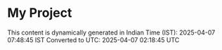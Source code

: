 # My Project

This content is dynamically generated in Indian Time (IST): 2025-04-07 07:48:45 IST
Converted to UTC: 2025-04-07 02:18:45 UTC
